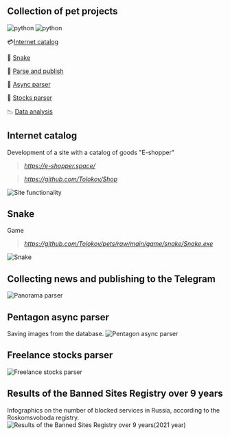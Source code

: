 ## Collection of pet projects

![python](https://img.shields.io/badge/python-3.10-green)
![python](https://img.shields.io/github/repo-size/Tolokov/Pets?color=green)

:credit_card:[Internet catalog](#internet-catalog)

:snake: [Snake](#snake)

:mega: [Parse and publish](#collecting-news-and-publishing-to-the-telegram)

:mag_right: [Async parser](#pentagon-async-parser)

:mag_right: [Stocks parser](#freelance-stocks-parser)

:chart_with_downwards_trend: [Data analysis](#results-of-the-banned-sites-registry-over-9-years)


## Internet catalog

Development of a site with a catalog of goods "E-shopper"

>  _<https://e-shopper.space/>_ 

> _<https://github.com/Tolokov/Shop>_

![Site functionality](https://github.com/Tolokov/training-Dj_shop/blob/final/static/gif/functionality.gif?raw=true "GIF")


## Snake

Game
> _<https://github.com/Tolokov/pets/raw/main/game/snake/Snake.exe>_

![Snake](https://raw.githubusercontent.com/Tolokov/pets/main/Game/Snake/images/snake.gif?raw=true "GIF")


## Collecting news and publishing to the Telegram


![Panorama parser](https://raw.githubusercontent.com/Tolokov/pets/main/Parsers/images/telegram_img3.png?raw=true "Photos")


## Pentagon async parser

Saving images from the database.
![Pentagon async parser](https://raw.githubusercontent.com/Tolokov/pets/main/Parsers/images/pentagon_img.png?raw=true "Photos")


## Freelance stocks parser

![Freelance stocks parser](https://raw.githubusercontent.com/Tolokov/pets/main/Parsers/images/parser_img.png?raw=true "Console result")


## Results of the Banned Sites Registry over 9 years

Infographics on the number of blocked services in Russia, according to the Roskomsvoboda registry.
![Results of the Banned Sites Registry over 9 years(2021 year)](https://raw.githubusercontent.com/Tolokov/pets/main/Other/Blacklist_ru/images/img2.png?raw=true "Infographics")
